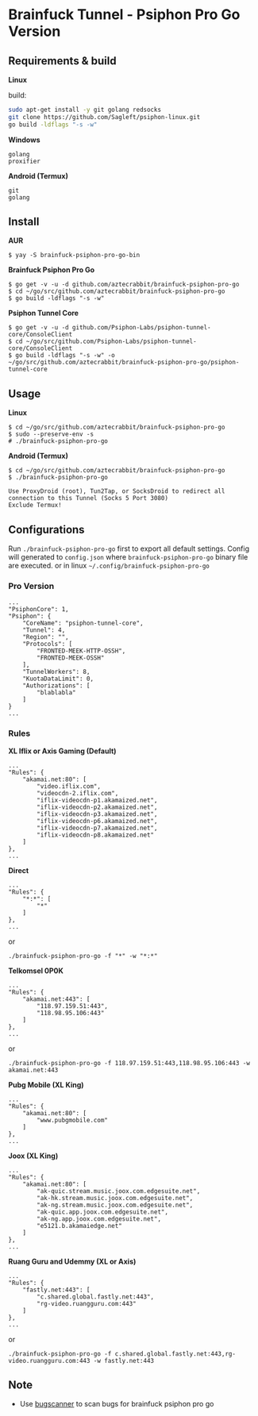 # Brainfuck Tunnel - Psiphon Pro Go Version


Requirements & build
------------

**Linux**

build:
```bash
sudo apt-get install -y git golang redsocks
git clone https://github.com/Sagleft/psiphon-linux.git
go build -ldflags "-s -w"
```

**Windows**

    golang
    proxifier

**Android (Termux)**

    git
    golang


Install
-------

**AUR**

    $ yay -S brainfuck-psiphon-pro-go-bin

**Brainfuck Psiphon Pro Go**

    $ go get -v -u -d github.com/aztecrabbit/brainfuck-psiphon-pro-go
    $ cd ~/go/src/github.com/aztecrabbit/brainfuck-psiphon-pro-go
    $ go build -ldflags "-s -w"

**Psiphon Tunnel Core**

    $ go get -v -u -d github.com/Psiphon-Labs/psiphon-tunnel-core/ConsoleClient
    $ cd ~/go/src/github.com/Psiphon-Labs/psiphon-tunnel-core/ConsoleClient
    $ go build -ldflags "-s -w" -o ~/go/src/github.com/aztecrabbit/brainfuck-psiphon-pro-go/psiphon-tunnel-core


Usage
-----

**Linux**

    $ cd ~/go/src/github.com/aztecrabbit/brainfuck-psiphon-pro-go
    $ sudo --preserve-env -s
    # ./brainfuck-psiphon-pro-go


**Android (Termux)**

    $ cd ~/go/src/github.com/aztecrabbit/brainfuck-psiphon-pro-go
    $ ./brainfuck-psiphon-pro-go

<!-- -->

    Use ProxyDroid (root), Tun2Tap, or SocksDroid to redirect all connection to this Tunnel (Socks 5 Port 3080)
    Exclude Termux!


Configurations
--------------

Run `./brainfuck-psiphon-pro-go` first to export all default settings.
Config will generated to `config.json` where `brainfuck-psiphon-pro-go` binary file are executed. or in linux
`~/.config/brainfuck-psiphon-pro-go`


### Pro Version

    ...
    "PsiphonCore": 1,
    "Psiphon": {
        "CoreName": "psiphon-tunnel-core",
        "Tunnel": 4,
        "Region": "",
        "Protocols": [
            "FRONTED-MEEK-HTTP-OSSH",
            "FRONTED-MEEK-OSSH"
        ],
        "TunnelWorkers": 8,
        "KuotaDataLimit": 0,
        "Authorizations": [
            "blablabla"
        ]
    }
    ...


### Rules

**XL Iflix or Axis Gaming (Default)**

    ...
    "Rules": {
        "akamai.net:80": [
            "video.iflix.com",
            "videocdn-2.iflix.com",
            "iflix-videocdn-p1.akamaized.net",
            "iflix-videocdn-p2.akamaized.net",
            "iflix-videocdn-p3.akamaized.net",
            "iflix-videocdn-p6.akamaized.net",
            "iflix-videocdn-p7.akamaized.net",
            "iflix-videocdn-p8.akamaized.net"
        ]
    },
    ...

**Direct**

    ...
    "Rules": {
        "*:*": [
            "*"
        ]
    },
    ...

or

    ./brainfuck-psiphon-pro-go -f "*" -w "*:*"

**Telkomsel 0P0K**

    ...
    "Rules": {
        "akamai.net:443": [
            "118.97.159.51:443",
            "118.98.95.106:443"
        ]
    },
    ...

or

    ./brainfuck-psiphon-pro-go -f 118.97.159.51:443,118.98.95.106:443 -w akamai.net:443

**Pubg Mobile (XL King)**

    ...
    "Rules": {
        "akamai.net:80": [
            "www.pubgmobile.com"
        ]
    },
    ...

**Joox (XL King)**

    ...
    "Rules": {
        "akamai.net:80": [
            "ak-quic.stream.music.joox.com.edgesuite.net",
            "ak-hk.stream.music.joox.com.edgesuite.net",
            "ak-ng.stream.music.joox.com.edgesuite.net",
            "ak-quic.app.joox.com.edgesuite.net",
            "ak-ng.app.joox.com.edgesuite.net",
            "e5121.b.akamaiedge.net"
        ]
    },
    ...

**Ruang Guru and Udemmy (XL or Axis)**

    ...
    "Rules": {
        "fastly.net:443": [
            "c.shared.global.fastly.net:443",
            "rg-video.ruangguru.com:443"
        ]
    },
    ...

or

    ./brainfuck-psiphon-pro-go -f c.shared.global.fastly.net:443,rg-video.ruangguru.com:443 -w fastly.net:443


Note
----

- Use [bugscanner](https://github.com/aztecrabbit/bugscanner) to scan bugs for brainfuck psiphon pro go
